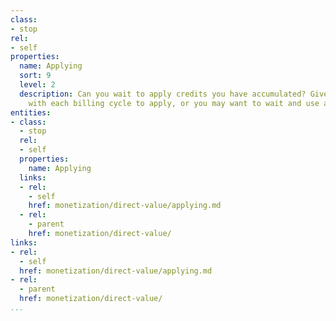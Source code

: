```yaml
---
class:
- stop
rel:
- self
properties:
  name: Applying
  sort: 9
  level: 2
  description: Can you wait to apply credits you have accumulated? Given the option
    with each billing cycle to apply, or you may want to wait and use at future date.
entities:
- class:
  - stop
  rel:
  - self
  properties:
    name: Applying
  links:
  - rel:
    - self
    href: monetization/direct-value/applying.md
  - rel:
    - parent
    href: monetization/direct-value/
links:
- rel:
  - self
  href: monetization/direct-value/applying.md
- rel:
  - parent
  href: monetization/direct-value/
...
```

